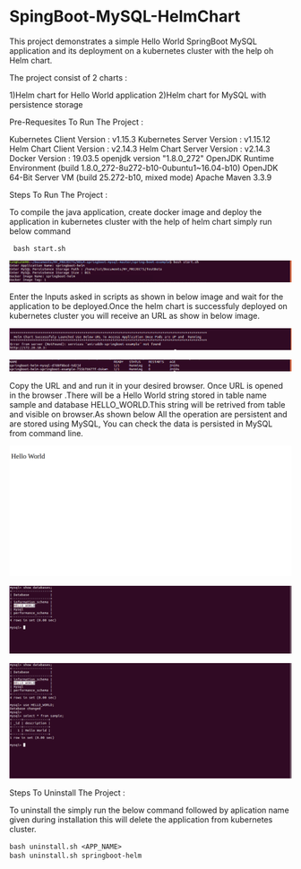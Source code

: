# SpingBoot-MySQL-HelmChart

This project demonstrates a simple Hello World SpringBoot MySQL application and its deployment on a kubernetes cluster with the help oh Helm chart.

The project consist of 2 charts :

1)Helm chart for Hello World application
2)Helm chart for MySQL with persistence storage

Pre-Requesites To Run The Project :

Kubernetes Client Version : v1.15.3
Kubernetes Server Version : v1.15.12
Helm Chart Client Version : v2.14.3
Helm Chart Server Version : v2.14.3
Docker Version : 19.03.5
openjdk version "1.8.0_272"
OpenJDK Runtime Environment (build 1.8.0_272-8u272-b10-0ubuntu1~16.04-b10)
OpenJDK 64-Bit Server VM (build 25.272-b10, mixed mode)
Apache Maven 3.3.9

Steps To Run The Project :

To compile the java application, create docker image and deploy the application in kubernetes cluster with  the help of helm chart simply run below command 

     bash start.sh
 ![Start Script](/images/start.png)
     
Enter the Inputs asked in scripts as shown in below image and wait for the application to be deployed.Once the helm chart is successfuly deployed on kubernetes cluster you will receive an URL as show in below image.


![Application Launced](/images/launched.png)
     
![Kubernetes Pod List](/images/podlist.png)


Copy the URL and and run it in your desired browser. Once URL  is opened in the browser .There will be a Hello World string stored in table name sample and database HELLO_WORLD.This string will be retrived from table and visible on browser.As shown below All the operation are persistent and are stored using MySQL, You can check the data is persisted in MySQL from command line.

![Hello World  String](/images/hellow_world.png)

![Database List](/images/Database_list.png)

![Database SQL Queires](/images/HelloWorlDB.png)

      
Steps To Uninstall The Project :

To uninstall the simply run the below command followed by aplication name given during installation this will delete the application from kubernetes cluster.
    
    bash uninstall.sh <APP_NAME>
    bash uninstall.sh springboot-helm

